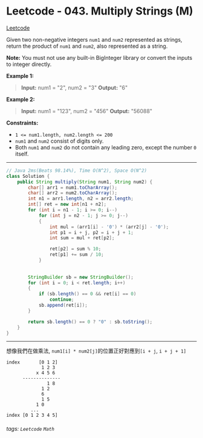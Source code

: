 # Leetcode - 043. Multiply Strings (M)

[Leetcode](https://leetcode.com/problems/multiply-strings/)

Given two non-negative integers `num1` and `num2` represented as strings, return the product of `num1` and `num2`, also represented as a string.

**Note:** You must not use any built-in BigInteger library or convert the inputs to integer directly.

**Example 1:**

> **Input:** num1 = "2", num2 = "3"
> **Output:** "6"

**Example 2:**

> **Input:** num1 = "123", num2 = "456"
> **Output:** "56088"

**Constraints:**

-   `1 <= num1.length, num2.length <= 200`
-   `num1` and `num2` consist of digits only.
-   Both `num1` and `num2` do not contain any leading zero, except the number `0` itself.

---
```java
// Java 2ms(Beats 98.14%), Time O(N^2), Space O(N^2)
class Solution {
    public String multiply(String num1, String num2) {
        char[] arr1 = num1.toCharArray();
        char[] arr2 = num2.toCharArray();
        int n1 = arr1.length, n2 = arr2.length;
        int[] ret = new int[n1 + n2];
        for (int i = n1 - 1; i >= 0; i--)
            for (int j = n2 - 1; j >= 0; j--)
            {
                int mul = (arr1[i] - '0') * (arr2[j] - '0');
                int p1 = i + j, p2 = i + j + 1;
                int sum = mul + ret[p2];

                ret[p2] = sum % 10;
                ret[p1] += sum / 10;
            }
        
        
        StringBuilder sb = new StringBuilder();
        for (int i = 0; i < ret.length; i++)
        {
            if (sb.length() == 0 && ret[i] == 0)
                continue;
            sb.append(ret[i]);
        }

        return sb.length() == 0 ? "0" : sb.toString();
    }
}
```
---

想像我們在做乘法, `num1[i] * num2[j]`的位置正好對應到`[i + j`, `i + j + 1]`
```
index       [0 1 2]
             1 2 3
           x 4 5 6
      --------------
               1 8
             1 2
             6
             1 5
           1 0
         ...
index [0 1 2 3 4 5]
```


###### tags: `Leetcode` `Math`